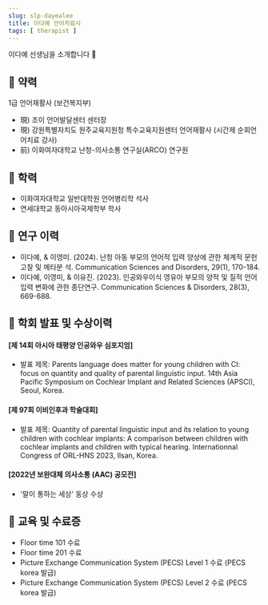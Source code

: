 ```yaml
---
slug: slp-dayealee
title: 이다예 언어치료사
tags: [ therapist ]
---
```


이다예 선생님을 소개합니다 🥰



## 📌 약력
1급 언어재활사 (보건복지부)
* 現) 조이 언어발달센터 센터장
* 現) 강원특별자치도 원주교육지원청 특수교육지원센터 언어재활사 (시간제 순회언어치료 강사)
* 前) 이화여자대학교 난청-의사소통 연구실(ARCO) 연구원

## 📌 학력
* 이화여자대학교 일반대학원 언어병리학 석사  
* 연세대학교 동아시아국제학부 학사

## 📌 연구 이력
* 이다예, & 이영미. (2024). 난청 아동 부모의 언어적 입력 양상에 관한 체계적 문헌고찰 및 메타분 석. Communication Sciences and Disorders, 29(1), 170-184. 
* 이다예, 이영미, & 이유진. (2023). 인공와우이식 영유아 부모의 양적 및 질적 언어입력 변화에 관한 종단연구. Communication Sciences & Disorders, 28(3), 669-688.

## 📌 학회 발표 및 수상이력
#### [제 14회 아시아 태평양 인공와우 심포지엄]
* 발표 제목:  Parents language does matter for young children with CI: focus on quantity and quality of parental linguistic input. 14th Asia Pacific Symposium on Cochlear Implant and Related Sciences (APSCI), Seoul, Korea.

#### [제 97회 이비인후과 학술대회]
* 발표 제목: Quantity of parental linguistic input and its relation to young children with cochlear implants: A comparison between children with cochlear implants and children with typical hearing. Internationnal Congress of ORL-HNS 2023, Ilsan, Korea.

#### [2022년 보완대체 의사소통 (AAC) 공모전]
* '말이 통하는 세상' 동상 수상

## 📌 교육 및 수료증
* Floor time 101 수료
* Floor time 201 수료
* Picture Exchange Communication System (PECS) Level 1 수료 (PECS korea 발급)
* Picture Exchange Communication System (PECS) Level 2 수료 (PECS korea 발급)
